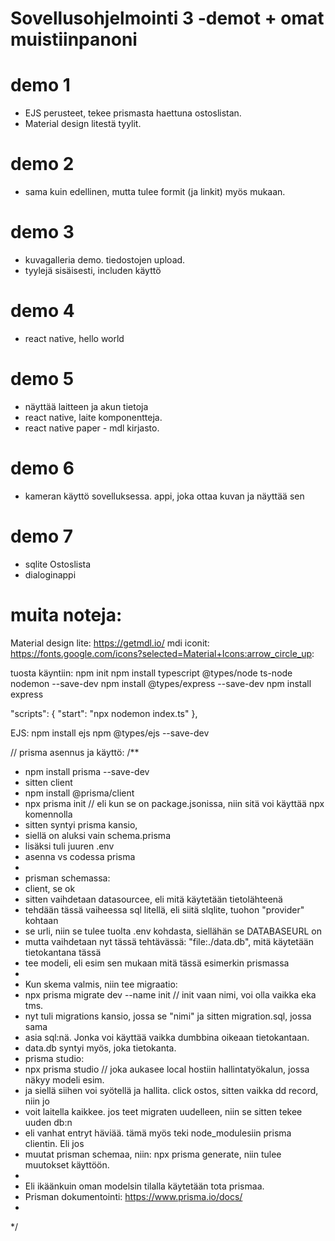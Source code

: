 # Sovellusohjelmointi 3 -demot + omat muistiinpanoni

# demo 1
- EJS perusteet, tekee prismasta haettuna ostoslistan.
- Material design litestä tyylit.

# demo 2
- sama kuin edellinen, mutta tulee formit (ja linkit) myös mukaan.

# demo 3
- kuvagalleria demo. tiedostojen upload.
- tyylejä sisäisesti, includen käyttö

# demo 4
- react native, hello world

# demo 5
- näyttää laitteen ja akun tietoja
- react native, laite komponentteja.
- react native paper - mdl kirjasto.

# demo 6
- kameran käyttö sovelluksessa. appi, joka ottaa kuvan ja näyttää sen

# demo 7
- sqlite Ostoslista
- dialoginappi

# muita noteja:

Material design lite: https://getmdl.io/
mdi iconit: https://fonts.google.com/icons?selected=Material+Icons:arrow_circle_up:

tuosta käyntiin:
npm init
npm install typescript @types/node ts-node nodemon --save-dev
npm install @types/express --save-dev
npm install express
 
  "scripts": {
    "start": "npx nodemon index.ts"
  },

EJS:
npm install ejs
npm @types/ejs --save-dev

// prisma asennus ja käyttö:
/**
 * npm install prisma --save-dev
 * sitten client
 * npm install @prisma/client
 * npx prisma init // eli kun se on package.jsonissa, niin sitä voi käyttää npx komennolla
 * sitten syntyi prisma kansio,
 * siellä on aluksi vain schema.prisma
 * lisäksi tuli juuren .env
 * asenna vs codessa prisma
 * 
 * prisman schemassa:
 * client, se ok
 * sitten vaihdetaan datasourcee, eli mitä käytetään tietolähteenä
 * tehdään tässä vaiheessa sql litellä, eli siitä slqlite, tuohon "provider" kohtaan
 * se urli, niin se tulee tuolta .env kohdasta, siellähän se DATABASEURL on
 * mutta vaihdetaan nyt tässä tehtävässä: "file:./data.db", mitä käytetään tietokantana tässä
 * tee modeli, eli esim sen mukaan mitä tässä esimerkin prismassa
 * 
 * Kun skema valmis, niin tee migraatio:
 * npx prisma migrate dev --name init // init vaan nimi, voi olla vaikka eka tms.
 * nyt tuli migrations kansio, jossa se "nimi" ja sitten migration.sql, jossa sama
 * asia sql:nä. Jonka voi käyttää vaikka dumbbina oikeaan tietokantaan.
 * data.db syntyi myös, joka tietokanta.
 * prisma studio:
 * npx prisma studio // joka aukasee local hostiin hallintatyökalun, jossa näkyy modeli esim.
 * ja siellä siihen voi syötellä ja hallita. click ostos, sitten vaikka dd record, niin jo
 * voit laitella kaikkee. jos teet migraten uudelleen, niin se sitten tekee uuden db:n
 * eli vanhat entryt häviää. tämä myös teki node_modulesiin prisma clientin. Eli jos 
 * muutat prisman schemaa, niin: npx prisma generate, niin tulee muutokset käyttöön.
 * 
 * Eli ikäänkuin oman modelsin tilalla käytetään tota prismaa.
 * Prisman dokumentointi: https://www.prisma.io/docs/
 * 
 
 */


